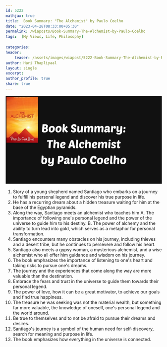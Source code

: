 ```yaml
---    
id: 5222    
mathjax: true    
title:  Book Summary: "The Alchemist" by Paulo Coelho       
date: "2023-04-28T08:33:00+05:30"    
permalink: /wiaposts/Book-Summary-The-Alchemist-by-Paulo-Coelho     
tags:  [My Views, Life, Philosophy]     
    
categories:    
header:    
    teaser: /assets/images/wiapost/5222-Book-Summary-The-Alchemist-by-Paulo-Coelho.jpg    
author: Hari Thapliyaal    
layout: single    
excerpt:    
author_profile: true    
share: true    
---    
```

    
![Book Summary: "The Alchemist" by Paulo Coelho ](/assets/images/wiapost/5222-Book-Summary-The-Alchemist-by-Paulo-Coelho.jpg)    
    

1. Story of a young shepherd named Santiago who embarks on a journey to fulfill his personal legend and discover his true purpose in life.
2. He has a recurring dream about a hidden treasure waiting for him at the base of the Egyptian pyramids.
3. Along the way, Santiago meets an alchemist who teaches him
	A. The importance of following one's personal legend and the power of the universe to guide him to his destiny.
	B. The power of alchemy and the ability to turn lead into gold, which serves as a metaphor for personal transformation.
4. Santiago encounters many obstacles on his journey, including thieves and a desert tribe, but he continues to persevere and follow his heart.
5. Santiago also meets a gypsy woman, a mysterious alchemist, and a wise alchemist who all offer him guidance and wisdom on his journey.
6. The book emphasizes the importance of listening to one's heart and taking risks to pursue one's dreams.
7. The journey and the experiences that come along the way are more valuable than the destination.
8. Embrace the fears and trust in the universe to guide them towards their personal legend.
9. The power of love, how it can be a great motivator, to achieve our goals and find true happiness.
10. The treasure he was seeking was not the material wealth, but something far more valuable, the knowledge of oneself, one's personal legend and the world around.
11. Be true to themselves and to not be afraid to pursue their dreams and desires.
12. Santiago's journey is a symbol of the human need for self-discovery, search for meaning and purpose in life.
13. The book emphasizes how everything in the universe is connected.


